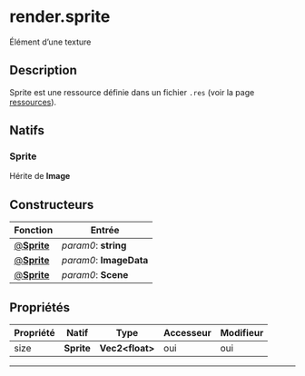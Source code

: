# render.sprite

Élément d’une texture
## Description
Sprite est une ressource définie dans un fichier `.res` (voir la page [ressources](/resources#Sprite)).

## Natifs
### Sprite
Hérite de **Image**
## Constructeurs
|Fonction|Entrée|
|-|-|
|[@**Sprite**](#ctor_0)| *param0*: **string**|
|[@**Sprite**](#ctor_1)| *param0*: **ImageData**|
|[@**Sprite**](#ctor_2)| *param0*: **Scene**|
## Propriétés
|Propriété|Natif|Type|Accesseur|Modifieur|
|-|-|-|-|-|
|size|**Sprite**|**Vec2\<float>**|oui|oui|


***
